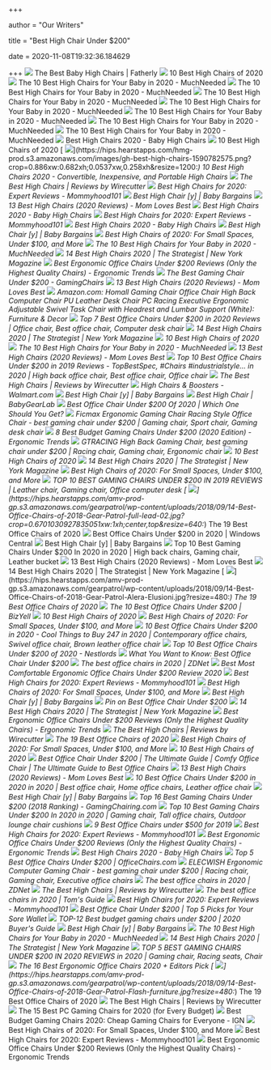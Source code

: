 +++
        
author = "Our Writers"
        
title = "Best High Chair Under $200"
        
date = 2020-11-08T19:32:36.184629
        
+++
[ ![](https://m.media-amazon.com/images/I/31OokZ9gVuL.jpg)](https://m.media-amazon.com/images/I/31OokZ9gVuL.jpg) The Best Baby High Chairs | Fatherly
[ ![](https://res.cloudinary.com/babylist/image/upload/f_auto,q_auto:best,c_scale/v1584597701/Best-of-high-chairs-2020-pin_glxmjb.jpg)](https://res.cloudinary.com/babylist/image/upload/f_auto,q_auto:best,c_scale/v1584597701/Best-of-high-chairs-2020-pin_glxmjb.jpg) 10 Best High Chairs of 2020
[ ![](https://mk0muchneededonc94iq.kinstacdn.com/wp-content/uploads/2020/07/Graco-Table2Table-Premier-Fold-7-in-1-Convertible-High-Chair-List.jpg)](https://mk0muchneededonc94iq.kinstacdn.com/wp-content/uploads/2020/07/Graco-Table2Table-Premier-Fold-7-in-1-Convertible-High-Chair-List.jpg) The 10 Best High Chairs for Your Baby in 2020 - MuchNeeded
[ ![](https://mk0muchneededonc94iq.kinstacdn.com/wp-content/uploads/2020/01/Graco-TableFit-High-Chair-List.jpg)](https://mk0muchneededonc94iq.kinstacdn.com/wp-content/uploads/2020/01/Graco-TableFit-High-Chair-List.jpg) The 10 Best High Chairs for Your Baby in 2020 - MuchNeeded
[ ![](https://mk0muchneededonc94iq.kinstacdn.com/wp-content/uploads/2020/01/JOOVY-Nook-High-Chair-List.jpg)](https://mk0muchneededonc94iq.kinstacdn.com/wp-content/uploads/2020/01/JOOVY-Nook-High-Chair-List.jpg) The 10 Best High Chairs for Your Baby in 2020 - MuchNeeded
[ ![](https://mk0muchneededonc94iq.kinstacdn.com/wp-content/uploads/2020/01/4moms-high-Chair-List.jpg)](https://mk0muchneededonc94iq.kinstacdn.com/wp-content/uploads/2020/01/4moms-high-Chair-List.jpg) The 10 Best High Chairs for Your Baby in 2020 - MuchNeeded
[ ![](https://mk0muchneededonc94iq.kinstacdn.com/wp-content/uploads/2020/01/Abiie-Beyond-List.jpg)](https://mk0muchneededonc94iq.kinstacdn.com/wp-content/uploads/2020/01/Abiie-Beyond-List.jpg) The 10 Best High Chairs for Your Baby in 2020 - MuchNeeded
[ ![](https://mk0muchneededonc94iq.kinstacdn.com/wp-content/uploads/2020/07/HM-tech-Baby-High-Chair-List.jpg)](https://mk0muchneededonc94iq.kinstacdn.com/wp-content/uploads/2020/07/HM-tech-Baby-High-Chair-List.jpg) The 10 Best High Chairs for Your Baby in 2020 - MuchNeeded
[ ![](https://mk0muchneededonc94iq.kinstacdn.com/wp-content/uploads/2020/01/Abiie-Beyond-Table.png)](https://mk0muchneededonc94iq.kinstacdn.com/wp-content/uploads/2020/01/Abiie-Beyond-Table.png) The 10 Best High Chairs for Your Baby in 2020 - MuchNeeded
[ ![](http://images.agoramedia.com/wte3.0/gcms/Best-High-Chairs-2020-722x406.jpg?width=414)](http://images.agoramedia.com/wte3.0/gcms/Best-High-Chairs-2020-722x406.jpg?width=414) Best High Chairs 2020 - Baby High Chairs
[ ![](https://images.ctfassets.net/50gzycvace50/1xMcZmxWi8yudIF69o2TzA/eca3f9a95006490a19b338b1095936c1/baby-jogger-city-bistro-high-chair-photo.jpg)](https://images.ctfassets.net/50gzycvace50/1xMcZmxWi8yudIF69o2TzA/eca3f9a95006490a19b338b1095936c1/baby-jogger-city-bistro-high-chair-photo.jpg) 10 Best High Chairs of 2020
[ ![](https://hips.hearstapps.com/hmg-prod.s3.amazonaws.com/images/gh-best-high-chairs-1590782575.png?crop=0.886xw:0.682xh;0.0537xw,0.258xh&resize=1200:*)](https://hips.hearstapps.com/hmg-prod.s3.amazonaws.com/images/gh-best-high-chairs-1590782575.png?crop=0.886xw:0.682xh;0.0537xw,0.258xh&resize=1200:*) 10 Best High Chairs 2020 - Convertible, Inexpensive, and Portable High  Chairs
[ ![](https://cdn.thewirecutter.com/wp-content/uploads/2017/07/high-chairs-lowres-4207.jpg)](https://cdn.thewirecutter.com/wp-content/uploads/2017/07/high-chairs-lowres-4207.jpg) The Best High Chairs | Reviews by Wirecutter
[ ![](https://mommyhood101.com/images/oxo-tot-sprout-high-chair.jpg)](https://mommyhood101.com/images/oxo-tot-sprout-high-chair.jpg) Best High Chairs for 2020: Expert Reviews - Mommyhood101
[ ![](https://www.babybargains.com/wp-content/uploads/2016/10/blossomlarge.jpg)](https://www.babybargains.com/wp-content/uploads/2016/10/blossomlarge.jpg) Best High Chair [y] | Baby Bargains
[ ![](https://m.media-amazon.com/images/I/41aIwacSGpL.jpg)](https://m.media-amazon.com/images/I/41aIwacSGpL.jpg) 13 Best High Chairs (2020 Reviews) - Mom Loves Best
[ ![](https://images.agoramedia.com/wte3.0/gcms/wte-awards-2019-mom-pick-Graco-Table2Table-Premier-Fold-7-in-1-Highchair.jpg)](https://images.agoramedia.com/wte3.0/gcms/wte-awards-2019-mom-pick-Graco-Table2Table-Premier-Fold-7-in-1-Highchair.jpg) Best High Chairs 2020 - Baby High Chairs
[ ![](https://mommyhood101.com/images/stokke-tripp-trapp-high-chair.jpg)](https://mommyhood101.com/images/stokke-tripp-trapp-high-chair.jpg) Best High Chairs for 2020: Expert Reviews - Mommyhood101
[ ![](https://images.agoramedia.com/wte3.0/gcms/Peg-Perego-Siesta-High-Chair-Editors-Choice.jpg)](https://images.agoramedia.com/wte3.0/gcms/Peg-Perego-Siesta-High-Chair-Editors-Choice.jpg) Best High Chairs 2020 - Baby High Chairs
[ ![](https://www.babybargains.com/wp-content/uploads/2016/10/Fisher-Price-Space-Saver-1.jpg)](https://www.babybargains.com/wp-content/uploads/2016/10/Fisher-Price-Space-Saver-1.jpg) Best High Chair [y] | Baby Bargains
[ ![](https://post.greatist.com/wp-content/uploads/2020/06/Best_High_Chairs_Facebook-1200x628.png)](https://post.greatist.com/wp-content/uploads/2020/06/Best_High_Chairs_Facebook-1200x628.png) Best High Chairs of 2020: For Small Spaces, Under $100, and More
[ ![](https://mk0muchneededonc94iq.kinstacdn.com/wp-content/uploads/2020/04/Cosco-Simple-Fold-Deluxe-High-Chair-List-1.jpg)](https://mk0muchneededonc94iq.kinstacdn.com/wp-content/uploads/2020/04/Cosco-Simple-Fold-Deluxe-High-Chair-List-1.jpg) The 10 Best High Chairs for Your Baby in 2020 - MuchNeeded
[ ![](https://pyxis.nymag.com/v1/imgs/660/5af/d7682babb9e53c05f9930de875127add3d.rdeep-vertical.w245.jpg)](https://pyxis.nymag.com/v1/imgs/660/5af/d7682babb9e53c05f9930de875127add3d.rdeep-vertical.w245.jpg) 14 Best High Chairs 2020 | The Strategist | New York Magazine
[ ![](http://ergonomictrends.com/wp-content/uploads/2018/01/best-ergonomic-office-chairs-under-200.png)](http://ergonomictrends.com/wp-content/uploads/2018/01/best-ergonomic-office-chairs-under-200.png) Best Ergonomic Office Chairs Under $200 Reviews (Only the Highest Quality  Chairs) - Ergonomic Trends
[ ![](https://gamingchairs.com/wp-content/uploads/2019/11/71iD3uTLZ0L._SL1500_-1-683x1024.jpg)](https://gamingchairs.com/wp-content/uploads/2019/11/71iD3uTLZ0L._SL1500_-1-683x1024.jpg) The Best Gaming Chair Under $200 - GamingChairs
[ ![](https://m.media-amazon.com/images/I/41NgWlAd8eL.jpg)](https://m.media-amazon.com/images/I/41NgWlAd8eL.jpg) 13 Best High Chairs (2020 Reviews) - Mom Loves Best
[ ![](https://images-na.ssl-images-amazon.com/images/I/61HEqHMkRhL._AC_SY355_.jpg)](https://images-na.ssl-images-amazon.com/images/I/61HEqHMkRhL._AC_SY355_.jpg) Amazon.com: Homall Gaming Chair Office Chair High Back Computer Chair PU  Leather Desk Chair PC Racing Executive Ergonomic Adjustable Swivel Task  Chair with Headrest and Lumbar Support (White): Furniture & Decor
[ ![](https://i.pinimg.com/474x/8d/6d/d6/8d6dd64835fcd78a3a704ad7a1cb3252.jpg)](https://i.pinimg.com/474x/8d/6d/d6/8d6dd64835fcd78a3a704ad7a1cb3252.jpg) Top 7 Best Office Chairs Under $200 in 2020 Reviews | Office chair, Best  office chair, Computer desk chair
[ ![](https://pyxis.nymag.com/v1/imgs/837/135/0382ade28274151ae8d6eb20595b3f0039-graco-simpleswitch-portable-high-chair-a.rsquare.w600.jpg)](https://pyxis.nymag.com/v1/imgs/837/135/0382ade28274151ae8d6eb20595b3f0039-graco-simpleswitch-portable-high-chair-a.rsquare.w600.jpg) 14 Best High Chairs 2020 | The Strategist | New York Magazine
[ ![](https://images.ctfassets.net/50gzycvace50/a3dbee02aeb04caea248d3b5f6cb97e0f3feb3191221e82536394ef2fce66d46/4a7ee20b50890c90a5f4e4e8e0bd5771/a3dbee02aeb04caea248d3b5f6cb97e0f3feb3191221e82536394ef2fce66d46.png?fl=progressive&fm=jpg&bg=rgb:f9f9f9&w=620&h=620)](https://images.ctfassets.net/50gzycvace50/a3dbee02aeb04caea248d3b5f6cb97e0f3feb3191221e82536394ef2fce66d46/4a7ee20b50890c90a5f4e4e8e0bd5771/a3dbee02aeb04caea248d3b5f6cb97e0f3feb3191221e82536394ef2fce66d46.png?fl=progressive&fm=jpg&bg=rgb:f9f9f9&w=620&h=620) 10 Best High Chairs of 2020
[ ![](https://mk0muchneededonc94iq.kinstacdn.com/wp-content/uploads/2020/01/Ingenuity-Trio-Elite-3-in-1-List.jpg)](https://mk0muchneededonc94iq.kinstacdn.com/wp-content/uploads/2020/01/Ingenuity-Trio-Elite-3-in-1-List.jpg) The 10 Best High Chairs for Your Baby in 2020 - MuchNeeded
[ ![](https://m.media-amazon.com/images/I/41rvsiNYmxL.jpg)](https://m.media-amazon.com/images/I/41rvsiNYmxL.jpg) 13 Best High Chairs (2020 Reviews) - Mom Loves Best
[ ![](https://i.pinimg.com/474x/c9/2a/f9/c92af9d01041d373a39fd49de48b2b84.jpg)](https://i.pinimg.com/474x/c9/2a/f9/c92af9d01041d373a39fd49de48b2b84.jpg) Top 10 Best Office Chairs Under $200 in 2019 Reviews - TopBestSpec, #Chairs  #industrialstyle... in 2020 | High back office chair, Best office chair,  Office chair
[ ![](https://d1b5h9psu9yexj.cloudfront.net/19979/IKEA-Antilop_20170714-211523_fullsize.jpg)](https://d1b5h9psu9yexj.cloudfront.net/19979/IKEA-Antilop_20170714-211523_fullsize.jpg) The Best High Chairs | Reviews by Wirecutter
[ ![](https://i5.walmartimages.com/asr/1c8d1438-e382-43d7-afbc-922f12ac90a9_1.f8ea791e59ab90d145db268b99004ced.jpeg?odnHeight=200&odnWidth=200&odnBg=ffffff)](https://i5.walmartimages.com/asr/1c8d1438-e382-43d7-afbc-922f12ac90a9_1.f8ea791e59ab90d145db268b99004ced.jpeg?odnHeight=200&odnWidth=200&odnBg=ffffff) High Chairs & Boosters - Walmart.com
[ ![](https://www.babybargains.com/wp-content/uploads/2016/10/Prima-Pappa-high-chair.jpg)](https://www.babybargains.com/wp-content/uploads/2016/10/Prima-Pappa-high-chair.jpg) Best High Chair [y] | Baby Bargains
[ ![](https://bgl-i48k9hqubvkf8lnt.stackpathdns.com/photos/1/85/319569_13545_M.jpg)](https://bgl-i48k9hqubvkf8lnt.stackpathdns.com/photos/1/85/319569_13545_M.jpg) Best High Chair | BabyGearLab
[ ![](https://officechairjudge.com/wp-content/uploads/2019/06/YAMASORO-Ergonomic-High-Back-Office-Chair.jpg?x61104)](https://officechairjudge.com/wp-content/uploads/2019/06/YAMASORO-Ergonomic-High-Back-Office-Chair.jpg?x61104) Best Office Chair Under $200 Of 2020 | Which One Should You Get?
[ ![](https://i.pinimg.com/474x/4a/92/b9/4a92b9ca66a3ce9f2421286530a15791.jpg)](https://i.pinimg.com/474x/4a/92/b9/4a92b9ca66a3ce9f2421286530a15791.jpg) Ficmax Ergonomic Gaming Chair Racing Style Office Chair - best gaming chair  under $200 | Gaming chair, Sport chair, Gaming desk chair
[ ![](http://ergonomictrends.com/wp-content/uploads/2018/10/best-gaming-chair-under-200.jpg)](http://ergonomictrends.com/wp-content/uploads/2018/10/best-gaming-chair-under-200.jpg) 8 Best Budget Gaming Chairs Under $200 (2020 Edition) - Ergonomic Trends
[ ![](https://i.pinimg.com/736x/c1/bb/81/c1bb815b63e2feaa131d8cbbb1496d66.jpg)](https://i.pinimg.com/736x/c1/bb/81/c1bb815b63e2feaa131d8cbbb1496d66.jpg) GTRACING High Back Gaming Chair, best gaming chair under $200 | Racing chair,  Gaming chair, Ergonomic chair
[ ![](https://images.ctfassets.net/50gzycvace50/d13d2104d639c358bbd4b769e66c6b1ad06c62bea3b41a93ae934b528cc5c7c2/6bf1ee68044409d5a443a68d0930b97e/d13d2104d639c358bbd4b769e66c6b1ad06c62bea3b41a93ae934b528cc5c7c2.png?fl=progressive&fm=jpg&bg=rgb:f9f9f9&w=620&h=620)](https://images.ctfassets.net/50gzycvace50/d13d2104d639c358bbd4b769e66c6b1ad06c62bea3b41a93ae934b528cc5c7c2/6bf1ee68044409d5a443a68d0930b97e/d13d2104d639c358bbd4b769e66c6b1ad06c62bea3b41a93ae934b528cc5c7c2.png?fl=progressive&fm=jpg&bg=rgb:f9f9f9&w=620&h=620) 10 Best High Chairs of 2020
[ ![](https://pyxis.nymag.com/v1/imgs/1d5/0f0/8387bf4123ff7d76320f0a9d9b796f64a4.rdeep-vertical.w245.jpg)](https://pyxis.nymag.com/v1/imgs/1d5/0f0/8387bf4123ff7d76320f0a9d9b796f64a4.rdeep-vertical.w245.jpg) 14 Best High Chairs 2020 | The Strategist | New York Magazine
[ ![](https://i0.wp.com/post.healthline.com/wp-content/uploads/2020/07/Baby_High_Chairs_summer_pop.png?w=315&h=840)](https://i0.wp.com/post.healthline.com/wp-content/uploads/2020/07/Baby_High_Chairs_summer_pop.png?w=315&h=840) Best High Chairs of 2020: For Small Spaces, Under $100, and More
[ ![](https://i.pinimg.com/564x/19/00/74/190074687157b17a976e6a77838939f6.jpg)](https://i.pinimg.com/564x/19/00/74/190074687157b17a976e6a77838939f6.jpg) TOP 10 BEST GAMING CHAIRS UNDER $200 IN 2019 REVIEWS | Leather chair,  Gaming chair, Office computer desk
[ ![](https://hips.hearstapps.com/amv-prod-gp.s3.amazonaws.com/gearpatrol/wp-content/uploads/2018/09/14-Best-Office-Chairs-of-2018-Gear-Patrol-full-lead-02.jpg?crop=0.6701030927835051xw:1xh;center,top&resize=640:*)](https://hips.hearstapps.com/amv-prod-gp.s3.amazonaws.com/gearpatrol/wp-content/uploads/2018/09/14-Best-Office-Chairs-of-2018-Gear-Patrol-full-lead-02.jpg?crop=0.6701030927835051xw:1xh;center,top&resize=640:*) The 19 Best Office Chairs of 2020
[ ![](https://www.windowscentral.com/sites/wpcentral.com/files/field/image/2018/12/ikea-markus-png-01.png)](https://www.windowscentral.com/sites/wpcentral.com/files/field/image/2018/12/ikea-markus-png-01.png) Best Office Chairs Under $200 in 2020 | Windows Central
[ ![](https://www.babybargains.com/wp-content/uploads/2016/10/IKEA-Antilop-high-chair.jpg)](https://www.babybargains.com/wp-content/uploads/2016/10/IKEA-Antilop-high-chair.jpg) Best High Chair [y] | Baby Bargains
[ ![](https://i.pinimg.com/originals/75/3c/0e/753c0e50928a024381f10dd0412d5e45.jpg)](https://i.pinimg.com/originals/75/3c/0e/753c0e50928a024381f10dd0412d5e45.jpg) Top 10 Best Gaming Chairs Under $200 In 2020 in 2020 | High back chairs,  Gaming chair, Leather bucket
[ ![](https://m.media-amazon.com/images/I/31Z8qYc84SL.jpg)](https://m.media-amazon.com/images/I/31Z8qYc84SL.jpg) 13 Best High Chairs (2020 Reviews) - Mom Loves Best
[ ![](https://pyxis.nymag.com/v1/imgs/eae/4b3/3e376e56c3f2cdfb22fb83f90e1a8705e5-Abiie.2x.rsquare.w600.jpg)](https://pyxis.nymag.com/v1/imgs/eae/4b3/3e376e56c3f2cdfb22fb83f90e1a8705e5-Abiie.2x.rsquare.w600.jpg) 14 Best High Chairs 2020 | The Strategist | New York Magazine
[ ![](https://hips.hearstapps.com/amv-prod-gp.s3.amazonaws.com/gearpatrol/wp-content/uploads/2018/09/14-Best-Office-Chairs-of-2018-Gear-Patrol-Alera-Elusioni.jpg?resize=480:*)](https://hips.hearstapps.com/amv-prod-gp.s3.amazonaws.com/gearpatrol/wp-content/uploads/2018/09/14-Best-Office-Chairs-of-2018-Gear-Patrol-Alera-Elusioni.jpg?resize=480:*) The 19 Best Office Chairs of 2020
[ ![](https://bizyell.com/wp-content/uploads/2018/03/71nUi10L3xL._SL1500_-1.jpg)](https://bizyell.com/wp-content/uploads/2018/03/71nUi10L3xL._SL1500_-1.jpg) The 10 Best Office Chairs Under $200 | BizYell
[ ![](https://images.ctfassets.net/50gzycvace50/59icNHAUvxJ4dsTTPYox5i/ded83c5793f9fc219f68c06dc0034f26/1_319628_product.png?fl=progressive&fm=jpg&bg=rgb:f9f9f9&w=620&h=620)](https://images.ctfassets.net/50gzycvace50/59icNHAUvxJ4dsTTPYox5i/ded83c5793f9fc219f68c06dc0034f26/1_319628_product.png?fl=progressive&fm=jpg&bg=rgb:f9f9f9&w=620&h=620) 10 Best High Chairs of 2020
[ ![](https://i0.wp.com/post.healthline.com/wp-content/uploads/2020/07/Baby_High_Chairs_4moms.png?w=315&h=840)](https://i0.wp.com/post.healthline.com/wp-content/uploads/2020/07/Baby_High_Chairs_4moms.png?w=315&h=840) Best High Chairs of 2020: For Small Spaces, Under $100, and More
[ ![](https://i.pinimg.com/originals/33/a9/43/33a94377c6f63f9f1e314b92b8c6a037.jpg)](https://i.pinimg.com/originals/33/a9/43/33a94377c6f63f9f1e314b92b8c6a037.jpg) 10 Best Office Chairs Under $200 in 2020 - Cool Things to Buy 247 in 2020 |  Contemporary office chairs, Swivel office chair, Brown leather office chair
[ ![](https://nestlords.com/wp-content/uploads/2020/09/best-office-chair-under-200.jpg)](https://nestlords.com/wp-content/uploads/2020/09/best-office-chair-under-200.jpg) Top 10 Best Office Chairs Under $200 of 2020 - Nestlords
[ ![](https://ohmrstucker.com/wp-content/uploads/2018/12/How-To-Be-Comfy-All-Day-At-Your-Desk-pin.jpg.webp)](https://ohmrstucker.com/wp-content/uploads/2018/12/How-To-Be-Comfy-All-Day-At-Your-Desk-pin.jpg.webp) What You Want to Know: Best Office Chair Under $200
[ ![](https://zdnet4.cbsistatic.com/hub/i/2020/01/17/8231e246-714d-44bf-8b5e-bebdd66c1d83/office-chair-6.jpg)](https://zdnet4.cbsistatic.com/hub/i/2020/01/17/8231e246-714d-44bf-8b5e-bebdd66c1d83/office-chair-6.jpg) The best office chairs in 2020 | ZDNet
[ ![](https://chairinstitute.com/wp-content/uploads/2019/01/Best-Office-Chairs-Under-200-Dollars-Hbada-Mesh-Reclining-Chair-Institute.jpg)](https://chairinstitute.com/wp-content/uploads/2019/01/Best-Office-Chairs-Under-200-Dollars-Hbada-Mesh-Reclining-Chair-Institute.jpg) Best Most Comfortable Ergonomic Office Chairs Under $200 Review 2020
[ ![](https://mommyhood101.com/images/fisher-price-space-saver-high-chair.jpg)](https://mommyhood101.com/images/fisher-price-space-saver-high-chair.jpg) Best High Chairs for 2020: Expert Reviews - Mommyhood101
[ ![](https://i0.wp.com/post.healthline.com/wp-content/uploads/2020/07/Baby_High_Chairs_Ikea.png?w=315&h=840)](https://i0.wp.com/post.healthline.com/wp-content/uploads/2020/07/Baby_High_Chairs_Ikea.png?w=315&h=840) Best High Chairs of 2020: For Small Spaces, Under $100, and More
[ ![](https://www.babybargains.com/wp-content/uploads/2016/10/Cosco-Simple-Fold.jpeg)](https://www.babybargains.com/wp-content/uploads/2016/10/Cosco-Simple-Fold.jpeg) Best High Chair [y] | Baby Bargains
[ ![](https://i.pinimg.com/originals/33/e1/a8/33e1a865b6a80595d16f097876dec4f1.jpg)](https://i.pinimg.com/originals/33/e1/a8/33e1a865b6a80595d16f097876dec4f1.jpg) Pin on Best Office Chair Under $200
[ ![](https://pyxis.nymag.com/v1/imgs/930/b58/b5c305e2a285b26116fa96ef862995fa51.2x.rdeep-vertical.w245.jpg)](https://pyxis.nymag.com/v1/imgs/930/b58/b5c305e2a285b26116fa96ef862995fa51.2x.rdeep-vertical.w245.jpg) 14 Best High Chairs 2020 | The Strategist | New York Magazine
[ ![](http://ergonomictrends.com/wp-content/uploads/2020/08/Nouhaus-Palette-Office-Chair-Review.jpg)](http://ergonomictrends.com/wp-content/uploads/2020/08/Nouhaus-Palette-Office-Chair-Review.jpg) Best Ergonomic Office Chairs Under $200 Reviews (Only the Highest Quality  Chairs) - Ergonomic Trends
[ ![](https://d1b5h9psu9yexj.cloudfront.net/19980/BabyBj--rn-High-Chair_20180214-151900_full.jpg)](https://d1b5h9psu9yexj.cloudfront.net/19980/BabyBj--rn-High-Chair_20180214-151900_full.jpg) The Best High Chairs | Reviews by Wirecutter
[ ![](https://hips.hearstapps.com/amv-prod-gp.s3.amazonaws.com/gearpatrol/wp-content/uploads/2018/09/14-Best-Office-Chairs-of-2018-Gear-Patrol-feature.jpg)](https://hips.hearstapps.com/amv-prod-gp.s3.amazonaws.com/gearpatrol/wp-content/uploads/2018/09/14-Best-Office-Chairs-of-2018-Gear-Patrol-feature.jpg) The 19 Best Office Chairs of 2020
[ ![](https://i0.wp.com/post.healthline.com/wp-content/uploads/2020/07/Baby_High_Chairs_Ingenuity.png?w=315&h=840)](https://i0.wp.com/post.healthline.com/wp-content/uploads/2020/07/Baby_High_Chairs_Ingenuity.png?w=315&h=840) Best High Chairs of 2020: For Small Spaces, Under $100, and More
[ ![](https://images.ctfassets.net/50gzycvace50/7d09ed0033c269584863bb8807f67aec0a013f78a169557b45147524e8b76bf8/a53840f6c59a37e6f6e294ebad46216a/7d09ed0033c269584863bb8807f67aec0a013f78a169557b45147524e8b76bf8.png?fl=progressive&fm=jpg&bg=rgb:f9f9f9&w=620&h=620)](https://images.ctfassets.net/50gzycvace50/7d09ed0033c269584863bb8807f67aec0a013f78a169557b45147524e8b76bf8/a53840f6c59a37e6f6e294ebad46216a/7d09ed0033c269584863bb8807f67aec0a013f78a169557b45147524e8b76bf8.png?fl=progressive&fm=jpg&bg=rgb:f9f9f9&w=620&h=620) 10 Best High Chairs of 2020
[ ![](http://ecx.images-amazon.com/images/I/41acU65Pt-L._SX425_.jpg)](http://ecx.images-amazon.com/images/I/41acU65Pt-L._SX425_.jpg) Best Office Chair Under $200 | The Ultimate Guide | Comfy Office Chair |  The Ultimate Guide to Best Office Chairs
[ ![](https://m.media-amazon.com/images/I/41+-6aAQrvL.jpg)](https://m.media-amazon.com/images/I/41+-6aAQrvL.jpg) 13 Best High Chairs (2020 Reviews) - Mom Loves Best
[ ![](https://i.pinimg.com/474x/b7/a5/68/b7a568f54951bf0992932049fa8380a8.jpg)](https://i.pinimg.com/474x/b7/a5/68/b7a568f54951bf0992932049fa8380a8.jpg) 10 Best Office Chairs Under $200 in 2020 in 2020 | Best office chair, Home  office chairs, Leather office chair
[ ![](https://www.babybargains.com/wp-content/uploads/2016/10/boonflair.jpg)](https://www.babybargains.com/wp-content/uploads/2016/10/boonflair.jpg) Best High Chair [y] | Baby Bargains
[ ![](https://gamingchairing.com/wp-content/uploads/2018/07/best-gaming-chair-under-200.jpg)](https://gamingchairing.com/wp-content/uploads/2018/07/best-gaming-chair-under-200.jpg) Top 16 Best Gaming Chairs Under $200 (2018 Ranking) - GamingChairing.com
[ ![](https://i.pinimg.com/originals/b8/c4/1c/b8c41ca9535b954f805833b7d471915e.jpg)](https://i.pinimg.com/originals/b8/c4/1c/b8c41ca9535b954f805833b7d471915e.jpg) Top 10 Best Gaming Chairs Under $200 In 2020 in 2020 | Gaming chair, Tall  office chairs, Outdoor lounge chair cushions
[ ![](https://www.btod.com/blog/wp-content/uploads/2019/10/best-office-chairs-under-500-for-2020-blog-header.jpg)](https://www.btod.com/blog/wp-content/uploads/2019/10/best-office-chairs-under-500-for-2020-blog-header.jpg) 9 Best Office Chairs under $500 for 2019
[ ![](https://mommyhood101.com/images/boonflairhighchair.jpg)](https://mommyhood101.com/images/boonflairhighchair.jpg) Best High Chairs for 2020: Expert Reviews - Mommyhood101
[ ![](http://ergonomictrends.com/wp-content/uploads/2018/06/Sadie-Big-Tall-Office-Chair-review.jpg)](http://ergonomictrends.com/wp-content/uploads/2018/06/Sadie-Big-Tall-Office-Chair-review.jpg) Best Ergonomic Office Chairs Under $200 Reviews (Only the Highest Quality  Chairs) - Ergonomic Trends
[ ![](https://images.agoramedia.com/wte3.0/gcms/Bloom-Fresco-Contempoarary-High-Chair-Frame-Only.jpg)](https://images.agoramedia.com/wte3.0/gcms/Bloom-Fresco-Contempoarary-High-Chair-Frame-Only.jpg) Best High Chairs 2020 - Baby High Chairs
[ ![](http://s7d9.scene7.com/is/image/OfficeChairscom/ofm-52249_lrg?wid=600&id=zDftw0&fmt=jpg&fit=constrain,1&wid=394&hei=394)](http://s7d9.scene7.com/is/image/OfficeChairscom/ofm-52249_lrg?wid=600&id=zDftw0&fmt=jpg&fit=constrain,1&wid=394&hei=394) Top 5 Best Office Chairs Under $200 | OfficeChairs.com
[ ![](https://i.pinimg.com/474x/61/cf/76/61cf761dc95cd8f062d2844de5febea2.jpg)](https://i.pinimg.com/474x/61/cf/76/61cf761dc95cd8f062d2844de5febea2.jpg) ELECWISH Ergonomic Computer Gaming Chair - best gaming chair under $200 |  Racing chair, Gaming chair, Executive office chairs
[ ![](https://zdnet2.cbsistatic.com/hub/i/2020/01/17/5a3e28b6-25e0-42f9-841a-c92fd9e577c3/office-chair-5.jpg)](https://zdnet2.cbsistatic.com/hub/i/2020/01/17/5a3e28b6-25e0-42f9-841a-c92fd9e577c3/office-chair-5.jpg) The best office chairs in 2020 | ZDNet
[ ![](https://cdn.thewirecutter.com/wp-content/uploads/2017/07/high-chairs-lowres-4160.jpg)](https://cdn.thewirecutter.com/wp-content/uploads/2017/07/high-chairs-lowres-4160.jpg) The Best High Chairs | Reviews by Wirecutter
[ ![](https://cdn.mos.cms.futurecdn.net/chg3AGHkpwVFcZeK26TKuA.jpg)](https://cdn.mos.cms.futurecdn.net/chg3AGHkpwVFcZeK26TKuA.jpg) The best office chairs in 2020 | Tom's Guide
[ ![](https://mommyhood101.com/images/zoehighchair.jpg)](https://mommyhood101.com/images/zoehighchair.jpg) Best High Chairs for 2020: Expert Reviews - Mommyhood101
[ ![](https://m.media-amazon.com/images/I/41CW6CK9AXL.jpg)](https://m.media-amazon.com/images/I/41CW6CK9AXL.jpg) Best Office Chair Under $200 | Top 5 Picks for Your Sore Wallet
[ ![](https://gadgets-reviews.com/images/wsscontent/articles/2019/12/Budget-Gaming-Chairs-Under-200.jpg)](https://gadgets-reviews.com/images/wsscontent/articles/2019/12/Budget-Gaming-Chairs-Under-200.jpg) TOP-12 Best budget gaming chairs under $200 | 2020 Buyer's Guide
[ ![](https://www.babybargains.com/wp-content/uploads/2016/10/blossom-booster.jpg)](https://www.babybargains.com/wp-content/uploads/2016/10/blossom-booster.jpg) Best High Chair [y] | Baby Bargains
[ ![](https://mk0muchneededonc94iq.kinstacdn.com/wp-content/uploads/2020/01/Fisher-Price-SpaceSaver-High-Chair-List.jpg)](https://mk0muchneededonc94iq.kinstacdn.com/wp-content/uploads/2020/01/Fisher-Price-SpaceSaver-High-Chair-List.jpg) The 10 Best High Chairs for Your Baby in 2020 - MuchNeeded
[ ![](https://pyxis.nymag.com/v1/imgs/3be/0a3/baf9dc13caf1158b95af98794daae3d6c5.2x.rsquare.w600.jpg)](https://pyxis.nymag.com/v1/imgs/3be/0a3/baf9dc13caf1158b95af98794daae3d6c5.2x.rsquare.w600.jpg) 14 Best High Chairs 2020 | The Strategist | New York Magazine
[ ![](https://i.pinimg.com/474x/cc/9b/8c/cc9b8cc204231cfc1e8847fcf8d63da4.jpg)](https://i.pinimg.com/474x/cc/9b/8c/cc9b8cc204231cfc1e8847fcf8d63da4.jpg) TOP 5 BEST GAMING CHAIRS UNDER $200 IN 2020 REVIEWS in 2020 | Gaming chair,  Racing seats, Chair
[ ![](https://www.omnicoreagency.com/wp-content/uploads/2020/01/Herman-Miller-Embody-Ergonomic-Office-Chair-List.jpg)](https://www.omnicoreagency.com/wp-content/uploads/2020/01/Herman-Miller-Embody-Ergonomic-Office-Chair-List.jpg) The 16 Best Ergonomic Office Chairs 2020 + Editors Pick
[ ![](https://hips.hearstapps.com/amv-prod-gp.s3.amazonaws.com/gearpatrol/wp-content/uploads/2018/09/14-Best-Office-Chairs-of-2018-Gear-Patrol-Flash-furniture.jpg?resize=480:*)](https://hips.hearstapps.com/amv-prod-gp.s3.amazonaws.com/gearpatrol/wp-content/uploads/2018/09/14-Best-Office-Chairs-of-2018-Gear-Patrol-Flash-furniture.jpg?resize=480:*) The 19 Best Office Chairs of 2020
[ ![](https://cdn.thewirecutter.com/wp-content/uploads/2017/07/high-chairs-lowres-3818.jpg)](https://cdn.thewirecutter.com/wp-content/uploads/2017/07/high-chairs-lowres-3818.jpg) The Best High Chairs | Reviews by Wirecutter
[ ![](https://techguided.com/wp-content/uploads/2018/06/Ficmax-Racing-Gaming-Chair.jpg)](https://techguided.com/wp-content/uploads/2018/06/Ficmax-Racing-Gaming-Chair.jpg) The 15 Best PC Gaming Chairs for 2020 (for Every Budget)
[ ![](http://assets1.ignimgs.com/2018/06/20/bestgamingchairs-blogroll-1529525911135.jpg)](http://assets1.ignimgs.com/2018/06/20/bestgamingchairs-blogroll-1529525911135.jpg) Best Budget Gaming Chairs 2020: Cheap Gaming Chairs for Everyone - IGN
[ ![](https://i0.wp.com/post.healthline.com/wp-content/uploads/2020/07/Baby_High_Chairs_Nomi.png?w=315&h=840)](https://i0.wp.com/post.healthline.com/wp-content/uploads/2020/07/Baby_High_Chairs_Nomi.png?w=315&h=840) Best High Chairs of 2020: For Small Spaces, Under $100, and More
[ ![](https://mommyhood101.com/images/ingenuityhighchair.jpg)](https://mommyhood101.com/images/ingenuityhighchair.jpg) Best High Chairs for 2020: Expert Reviews - Mommyhood101
[ ![](http://ergonomictrends.com/wp-content/uploads/2019/12/Xishe-Task-Office-Chair-Review.jpg)](http://ergonomictrends.com/wp-content/uploads/2019/12/Xishe-Task-Office-Chair-Review.jpg) Best Ergonomic Office Chairs Under $200 Reviews (Only the Highest Quality  Chairs) - Ergonomic Trends
